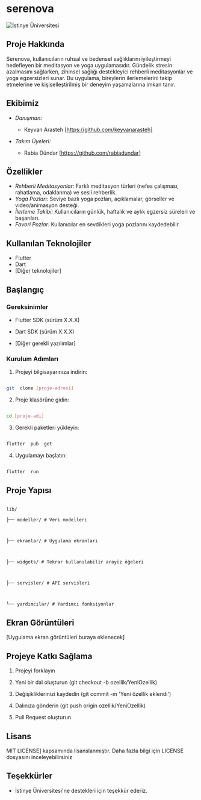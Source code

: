 # serenova

![İstinye Üniversitesi](https://unitededucation.com/_next/image?url=https%3A%2F%2Fwww.unitededucation.com%2Flinklogoch%2Fistinye-university-logo.png&w=3840&q=75)

## Proje Hakkında

Serenova, kullanıcıların ruhsal ve bedensel sağlıklarını iyileştirmeyi hedefleyen bir meditasyon ve yoga uygulamasıdır. Gündelik stresin azalmasını sağlarken, zihinsel sağlığı destekleyici rehberli meditasyonlar ve yoga egzersizleri sunar. Bu uygulama, bireylerin ilerlemelerini takip etmelerine ve kişiselleştirilmiş bir deneyim yaşamalarına imkan tanır.

## Ekibimiz

- *Danışman:* 
  - Keyvan Arasteh [https://github.com/keyvanarasteh]

- *Takım Üyeleri:*
  - Rabia Dündar [https://github.com/rabiadundar]

## Özellikler

- *Rehberli Meditasyonlar:* Farklı meditasyon türleri (nefes çalışması, rahatlama, odaklanma) ve sesli rehberlik.
- *Yoga Pozları:* Seviye bazlı yoga pozları, açıklamalar, görseller ve video/animasyon desteği.
- *İlerleme Takibi:* Kullanıcıların günlük, haftalık ve aylık egzersiz süreleri ve başarıları.
- *Favori Pozlar:* Kullanıcılar en sevdikleri yoga pozlarını kaydedebilir.

## Kullanılan Teknolojiler

- Flutter
- Dart
- [Diğer teknolojiler]


## Başlangıç

  

### Gereksinimler

- Flutter SDK (sürüm X.X.X)

- Dart SDK (sürüm X.X.X)

- [Diğer gerekli yazılımlar]

### Kurulum Adımları

1. Projeyi bilgisayarınıza indirin:

```bash

git  clone [proje-adresi]

```

  

2. Proje klasörüne gidin:

```bash

cd [proje-adı]

```

  

3. Gerekli paketleri yükleyin:

```bash

flutter  pub  get

```

  

4. Uygulamayı başlatın:

```bash

flutter  run

```

  

## Proje Yapısı

```

lib/

├── modeller/ # Veri modelleri

  

├── ekranlar/ # Uygulama ekranları

  

├── widgets/ # Tekrar kullanılabilir arayüz öğeleri

  

├── servisler/ # API servisleri

  

└── yardımcılar/ # Yardımcı fonksiyonlar

```

  

## Ekran Görüntüleri

[Uygulama ekran görüntüleri buraya eklenecek]

  

## Projeye Katkı Sağlama

1. Projeyi forklayın

  

2. Yeni bir dal oluşturun (git checkout -b ozellik/YeniOzellik)

  

3. Değişikliklerinizi kaydedin (git commit -m 'Yeni özellik eklendi')

  

4. Dalınıza gönderin (git push origin ozellik/YeniOzellik)

5. Pull Request oluşturun

  

## Lisans

MIT LICENSE] kapsamında lisanslanmıştır. Daha fazla bilgi için LICENSE dosyasını inceleyebilirsiniz

  

## Teşekkürler

- İstinye Üniversitesi'ne destekleri için teşekkür ederiz.

